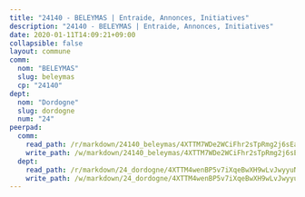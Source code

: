 ```yaml
---
title: "24140 - BELEYMAS | Entraide, Annonces, Initiatives"
description: "24140 - BELEYMAS | Entraide, Annonces, Initiatives"
date: 2020-01-11T14:09:21+09:00
collapsible: false
layout: commune
comm:
  nom: "BELEYMAS"
  slug: beleymas
  cp: "24140"
dept:
  nom: "Dordogne"
  slug: dordogne
  num: "24"
peerpad:
  comm:
    read_path: /r/markdown/24140_beleymas/4XTTM7WDe2WCiFhr2sTpRmg2j6sEa6bCF2HiAT6VpLNQdqtQd
    write_path: /w/markdown/24140_beleymas/4XTTM7WDe2WCiFhr2sTpRmg2j6sEa6bCF2HiAT6VpLNQdqtQd-K3TgThxvSt3SXP4pSm6TuEF2KcNQQCXQZjfVCe84gS2QYjwm9wWp1LksQZ9xavH76X85CiQXaQF4mQdhuuNCkKmsA48stMNxgtGWpEM3qaH8Ppq4KBMaJTgaoNgvmr6VqoNt8Y1b
  dept:
    read_path: /r/markdown/24_dordogne/4XTTM4wenBP5v7iXqeBwXH9wLvJwyyuNKzLxRyGzSZXmCuzgg
    write_path: /w/markdown/24_dordogne/4XTTM4wenBP5v7iXqeBwXH9wLvJwyyuNKzLxRyGzSZXmCuzgg-K3TgUusQQUSAmJPXozCTSBeqjqksxkVWGVxtHwEFrs5RuocQr8weKG2oQg7MVeg2F9Hhv7ggtBiBU8D9pdXEPa9M67VU3BzgAG9BCtQw3VY3Xcxk2YSegk3iUXMkpicGxxJr7mWp
---
```


